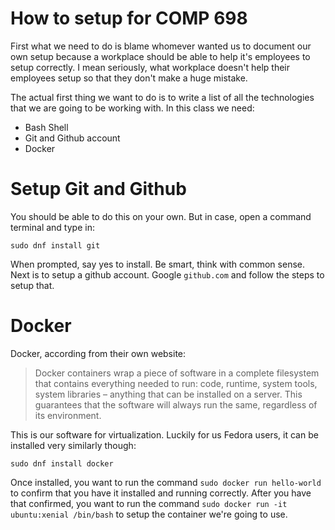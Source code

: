 # How to setup for COMP 698

First what we need to do is blame whomever wanted us to document our own setup
because a workplace should be able to help it's employees to setup correctly. I
mean seriously, what workplace doesn't help their employees setup so that they
don't make a huge mistake.

The actual first thing we want to do is to write a list of all the technologies
that we are going to be working with. In this class we need:

 * Bash Shell
 * Git and Github account
 * Docker

# Setup Git and Github

You should be able to do this on your own. But in case, open a command terminal
and type in:

`sudo dnf install git`

When prompted, say yes to install. Be smart, think with common sense. Next is to
setup a github account. Google `github.com` and follow the steps to setup that.

# Docker

Docker, according from their own website:

>Docker containers wrap a piece of software in a complete filesystem that contains everything needed to run: code, runtime, system tools, system libraries – anything that can be installed on a server. This guarantees that the software will always run the same, regardless of its environment.

This is our software for virtualization. Luckily for us Fedora users, it can be installed very similarly though:

`sudo dnf install docker`

Once installed, you want to run the command `sudo docker run hello-world` to confirm that you have it installed and running correctly. After you have that confirmed, you want to run the command `sudo docker run -it ubuntu:xenial /bin/bash` to setup the container we're going to use.
